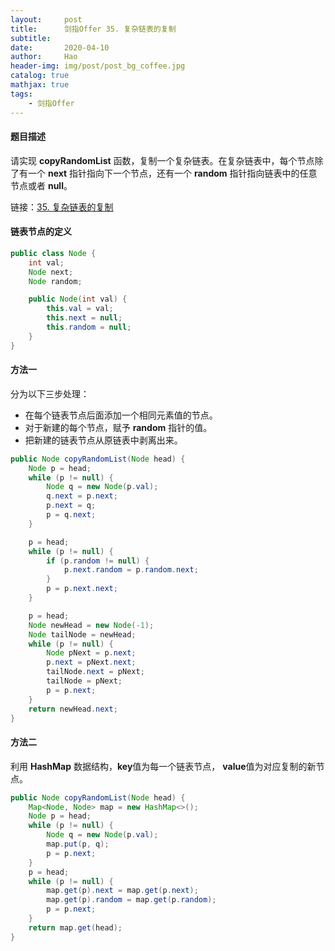 ```yaml
---
layout:     post
title:      剑指Offer 35. 复杂链表的复制
subtitle:   
date:       2020-04-10
author:     Hao
header-img: img/post/post_bg_coffee.jpg
catalog: true
mathjax: true
tags:
    - 剑指Offer
---
```


#### 题目描述

请实现 **copyRandomList** 函数，复制一个复杂链表。在复杂链表中，每个节点除了有一个 **next** 指针指向下一个节点，还有一个 **random** 指针指向链表中的任意节点或者 **null**。

链接：[35. 复杂链表的复制](https://leetcode-cn.com/problems/fu-za-lian-biao-de-fu-zhi-lcof/)

#### 链表节点的定义

```java
public class Node {
    int val;
    Node next;
    Node random;

    public Node(int val) {
        this.val = val;
        this.next = null;
        this.random = null;
    }
}
```

#### 方法一

分为以下三步处理：

+ 在每个链表节点后面添加一个相同元素值的节点。
+ 对于新建的每个节点，赋予 **random** 指针的值。
+ 把新建的链表节点从原链表中剥离出来。

```java
public Node copyRandomList(Node head) {
    Node p = head;
    while (p != null) {
        Node q = new Node(p.val);
        q.next = p.next;
        p.next = q;
        p = q.next;
    }

    p = head;
    while (p != null) {
        if (p.random != null) {
            p.next.random = p.random.next;
        }
        p = p.next.next;
    }

    p = head;
    Node newHead = new Node(-1);
    Node tailNode = newHead;
    while (p != null) {
        Node pNext = p.next;
        p.next = pNext.next;
        tailNode.next = pNext;
        tailNode = pNext;
        p = p.next;
    }
    return newHead.next;
}
```

#### 方法二

利用 **HashMap** 数据结构，**key**值为每一个链表节点， **value**值为对应复制的新节点。

```java
public Node copyRandomList(Node head) { 
    Map<Node, Node> map = new HashMap<>();
    Node p = head;
    while (p != null) {
        Node q = new Node(p.val);
        map.put(p, q);
        p = p.next;
    }
    p = head;
    while (p != null) {
        map.get(p).next = map.get(p.next);
        map.get(p).random = map.get(p.random);
        p = p.next;
    }
    return map.get(head);
}
```